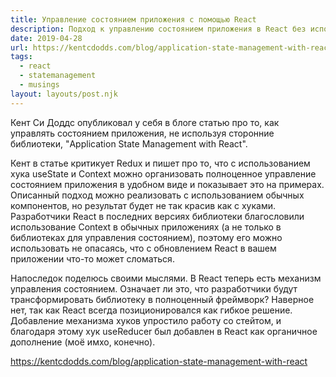 ```yaml
---
title: Управление состоянием приложения с помощью React
description: Подход к управлению состоянием приложения в React без использования сторонних библиотек
date: 2019-04-28
url: https://kentcdodds.com/blog/application-state-management-with-react
tags:
  - react
  - statemanagement
  - musings
layout: layouts/post.njk
---
```

Кент Си Доддс опубликовал у себя в блоге статью про то, как управлять состоянием приложения, не используя сторонние библиотеки, "Application State Management with React".

Кент в статье критикует Redux и пишет про то, что с использованием хука useState и Context можно организовать полноценное управление состоянием приложения в удобном виде и показывает это на примерах. Описанный подход можно реализовать с использованием обычных компонентов, но результат будет не так красив как с хуками. Разработчики React в последних версиях библиотеки благословили использование Context в обычных приложениях (а не только в библиотеках для управления состоянием), поэтому его можно использовать не опасаясь, что с обновлением React в вашем приложении что-то может сломаться.

Напоследок поделюсь своими мыслями. В React теперь есть механизм управления состоянием. Означает ли это, что разработчики будут трансформировать библиотеку в полноценный фреймворк? Наверное нет, так как React всегда позиционировался как гибкое решение. Добавление механизма хуков упростило работу со стейтом, и благодаря этому хук useReducer был добавлен в React как органичное дополнение (моё имхо, конечно).

https://kentcdodds.com/blog/application-state-management-with-react
